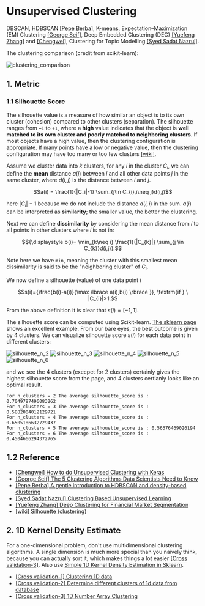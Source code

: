 
# Unsupervised Clustering 

DBSCAN, HDBSCAN [[Pepe Berba]][A gentle introduction to HDBSCAN and density-based clustering], K-means, Expectation–Maximization (EM) Clustering [[George Seif]][The 5 Clustering Algorithms Data Scientists Need to Know], Deep Embedded Clustering (DEC) [[Yuefeng Zhang]][Deep Clustering for Financial Market Segmentation] and [[Chengwei]][How to do Unsupervised Clustering with Keras], Clustering for Topic Modelling [[Syed Sadat Nazrul]][Clustering Based Unsupervised Learning].

The clustering comparison (credit from scikit-learn):

![clustering_comparison](images/clustering_comparison.png)

## 1. Metric

### 1.1 Silhouette Score

The silhouette value is a measure of how similar an object is to its own cluster (cohesion) compared to other clusters (separation). The silhouette ranges from `−1` to `+1`, where a **high** value indicates that the object is **well matched to its own cluster and poorly matched to neighboring clusters**. If most objects have a high value, then the clustering configuration is appropriate. If many points have a low or negative value, then the clustering configuration may have too many or too few clusters [[wiki]][Silhouette (clustering)].

Assume we cluster data into $k$ clusters, for any $i$ in the cluster $C_i$, we can define the **mean** distance $a(i)$ between $i$ and all other data points $j$ in the same cluster, where $d(i,j)$ is the distance between $i$ and $j$.

$$a(i) = \frac{1}{|C_i|-1} \sum_{j\in C_{i},i\neq j}d(i,j)$$

here $|C_i|-1$ because we do not include the distance $d(i,i)$ in the sum. $a(i)$ can be interpreted as **similarity**; the smaller value, the better the clustering.

Next we can define **dissimilarity** by considering the mean distance from $i$ to all points in other clusters where $i$ is not in:

$${\displaystyle b(i)= \min_{k\neq i} \frac{1}{|C_{k}|} \sum_{j \in C_{k}}d(i,j)}.$$

Note here we have `min`, meaning the cluster with this smallest mean dissimilarity is said to be the "neighboring cluster" of $C_i$.

We now define a silhouette (value) of one data point $i$

$$s(i)={\frac{b(i)-a(i)}{\max \lbrace a(i),b(i) \rbrace }}, \textrm{if } \ |C_{i}|>1.$$

From the above definition it is clear that $s(i) = [-1, 1]$.

The silhouette score can be computed using Scikit-learn. [The sklearn page](https://scikit-learn.org/stable/auto_examples/cluster/plot_kmeans_silhouette_analysis.html) shows an excellent example. From our bare eyes, the best outcome is given by 4 clusters. We can visualize silhouette score $s(i)$ for each data point in different clusters:

![silhouette_n_2](images/silhouette_n2.png)
![silhouette_n_3](images/silhouette_n3.png)
![silhouette_n_4](images/silhouette_n4.png)
![silhouette_n_5](images/silhouette_n5.png)
![silhouette_n_6](images/silhouette_n6.png)

and we see the 4 clusters (execpet for 2 clusters) certainly gives the highest silhouette score from the page, and 4 clusters certianly looks like an optimal result.
```
For n_clusters = 2 The average silhouette_score is : 0.7049787496083262 
For n_clusters = 3 The average silhouette_score is : 0.5882004012129721
For n_clusters = 4 The average silhouette_score is : 0.6505186632729437
For n_clusters = 5 The average silhouette_score is : 0.56376469026194
For n_clusters = 6 The average silhouette_score is : 0.4504666294372765
```



## 1.2 Reference


* [How to do Unsupervised Clustering with Keras]: https://www.dlology.com/blog/how-to-do-unsupervised-clustering-with-keras/
[[Chengwei] How to do Unsupervised Clustering with Keras](https://www.dlology.com/blog/how-to-do-unsupervised-clustering-with-keras/)
* [The 5 Clustering Algorithms Data Scientists Need to Know]:https://towardsdatascience.com/the-5-clustering-algorithms-data-scientists-need-to-know-a36d136ef68
[[George Seif] The 5 Clustering Algorithms Data Scientists Need to Know](https://towardsdatascience.com/the-5-clustering-algorithms-data-scientists-need-to-know-a36d136ef68)
* [A gentle introduction to HDBSCAN and density-based clustering]:https://towardsdatascience.com/a-gentle-introduction-to-hdbscan-and-density-based-clustering-5fd79329c1e8
[[Pepe Berba] A gentle introduction to HDBSCAN and density-based clustering](https://towardsdatascience.com/a-gentle-introduction-to-hdbscan-and-density-based-clustering-5fd79329c1e8)
* [Clustering Based Unsupervised Learning]: https://towardsdatascience.com/clustering-based-unsupervised-learning-8d705298ae51
[[Syed Sadat Nazrul] Clustering Based Unsupervised Learning](https://towardsdatascience.com/clustering-based-unsupervised-learning-8d705298ae51)
* [Deep Clustering for Financial Market Segmentation]: https://towardsdatascience.com/deep-clustering-for-financial-market-segmentation-2a41573618cf
[[Yuefeng Zhang] Deep Clustering for Financial Market Segmentation](https://towardsdatascience.com/deep-clustering-for-financial-market-segmentation-2a41573618cf)
* [Silhouette (clustering)]: https://en.wikipedia.org/wiki/Silhouette_(clustering)
[[wiki] Silhouette (clustering)](https://en.wikipedia.org/wiki/Silhouette_(clustering))


## 2. 1D Kernel Density Estimate

For a one-dimensional problem, don't use multidimensional clustering algorithms. A single dimension is much more special than you naively think, because you can actually sort it, which makes things a lot easier [[Cross validation-3]][1D Number Array Clustering]. Also use [Simple 1D Kernel Density Estimation in Sklearn](https://scikit-learn.org/stable/auto_examples/neighbors/plot_kde_1d.html).

* [Clustering 1D data]: https://stats.stackexchange.com/questions/13781/clustering-1d-data/13782
[[Cross validation-1] Clustering 1D data](https://stats.stackexchange.com/questions/13781/clustering-1d-data/13782)
* [Determine different clusters of 1d data from database]: https://stats.stackexchange.com/questions/40454/determine-different-clusters-of-1d-data-from-database
[[Cross validation-2] Determine different clusters of 1d data from database](https://stats.stackexchange.com/questions/40454/determine-different-clusters-of-1d-data-from-database)
* [1D Number Array Clustering]: https://stackoverflow.com/questions/11513484/1d-number-array-clustering
[[Cross validation-3] 1D Number Array Clustering](https://stackoverflow.com/questions/11513484/1d-number-array-clustering)
 